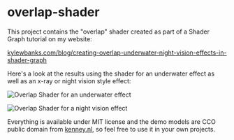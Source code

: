 # overlap-shader

This project contains the "overlap" shader created as part of a Shader Graph tutorial on my website: 

[kylewbanks.com/blog/creating-overlap-underwater-night-vision-effects-in-shader-graph](https://kylewbanks.com/blog/creating-overlap-underwater-night-vision-effects-in-shader-graph)

Here's a look at the results using the shader for an underwater effect as well as an x-ray or night vision style effect:

![Overlap Shader for an underwater effect](https://kylewbanks.com/images/post/shader-graph-water-overlap.gif)

![Overlap Shader for a night vision effect](https://kylewbanks.com/images/post/shader-graph-night-vision.gif)

Everything is available under MIT license and the demo models are CCO public domain from [kenney.nl](https://kenney.nl), so feel free to use it in your own projects.
 

